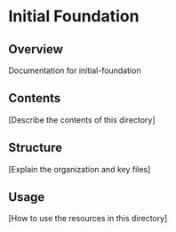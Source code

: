 # Initial Foundation

## Overview

Documentation for initial-foundation

## Contents

[Describe the contents of this directory]

## Structure

[Explain the organization and key files]

## Usage

[How to use the resources in this directory]
